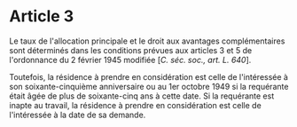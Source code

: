 # Article 3

Le taux de l'allocation principale et le droit aux avantages complémentaires sont déterminés dans les conditions prévues aux articles 3 et 5 de l'ordonnance du 2 février 1945 modifiée [*C. séc. soc., art. L. 640*].

Toutefois, la résidence à prendre en considération est celle de l'intéressée à son soixante-cinquième anniversaire ou au 1er octobre 1949 si la requérante était âgée de plus de soixante-cinq ans à cette date. Si la requérante est inapte au travail, la résidence à prendre en considération est celle de l'intéressée à la date de sa demande.
